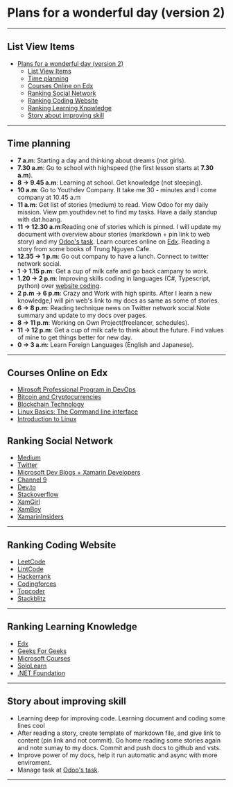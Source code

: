 # Plans for a wonderful day (version 2)

<hr/>

## List View Items

- [Plans for a wonderful day (version 2)](#plans-for-a-wonderful-day-version-2)
  - [List View Items](#list-view-items)
  - [Time planning](#time-planning)
  - [Courses Online on Edx](#courses-online-on-edx)
  - [Ranking Social Network](#ranking-social-network)
  - [Ranking Coding Website](#ranking-coding-website)
  - [Ranking Learning Knowledge](#ranking-learning-knowledge)
  - [Story about improving skill](#story-about-improving-skill)

<hr/>

## Time planning

- **7 a.m**: Starting a day and thinking about dreams (not girls).
- **7.30 a.m**: Go to school with highspeed (the first lesson starts at **7.30 a.m**).
- **8 -> 9.45 a.m**: Learning at school. Get knowledge (not sleeping).
- **10 a.m**: Go to Youthdev Company. It take me 30 - minutes and I come company at 10.45 a.m
- **11 a.m**: Get list of stories (medium) to read. View Odoo for my daily mission. View pm.youthdev.net to find my tasks. Have a daily standup with dat.hoang.
- **11 -> 12.30 a.m**:Reading one of stories which is pinned. I will update my document with overview abour stories (markdown + pin link to web story) and my [Odoo's task](https://moonsmile1.odoo.com/). Learn cources online on [Edx](edx.org). Reading a story from some books of Trung Nguyen Cafe.
- **12.35 -> 1 p.m**: Go out company to have a lunch. Connect to twitter network social.
- **1 -> 1.15 p.m**: Get a cup of milk cafe and go back campany to work.
- **1.20 -> 2 p.m**: Improving skills coding in languages (C#, Typescript, python) over [website coding](#ranking-coding-website).
- **2 p.m -> 6 p.m**: Crazy and Work with high spirits. After I learn a new knowledge,I will pin web's link to my docs as same as some of stories.
- **6 -> 8 p.m**: Reading technique news on Twitter network social.Note summary and update to my docs over pages.
- **8 -> 11 p.m**: Working on Own Project(freelancer, schedules).
- **11 -> 12 p.m**: Get a cup of milk cafe to think about the future. Find values of mine to get things better for new day.
- **0 -> 3 a.m**: Learn Foreign Languages (English and Japanese).

<hr/>

## Courses Online on Edx

- [Mirosoft Professional Program in DevOps](https://www.edx.org/microsoft-professional-program-devops#edx-product-discovery-cards)
- [Bitcoin and Cryptocurrencies](https://courses.edx.org/courses/course-v1:BerkeleyX+CS198.1x+3T2018/course/)
- [Blockchain Technology](https://courses.edx.org/courses/course-v1:BerkeleyX+CS198.2x+1T2019/course/)
- [Linux Basics: The Command line interface](https://courses.edx.org/courses/course-v1:Dartmouth_IMTx+DART.IMT.C.06+2T2018/course/)
- [Introduction to Linux](https://courses.edx.org/courses/course-v1:LinuxFoundationX+LFS101x+3T2018/course/)

## Ranking Social Network

- [Medium](https://medium.com/)
- [Twitter](https://twitter.com/)
- [Microsoft Dev Blogs + Xamarin Developers](https://devblogs.microsoft.com/)
- [Channel 9](https://channel9.msdn.com/)
- [Dev.to](https://dev.to/)
- [Stackoverflow](https://stackoverflow.com/)
- [XamGirl](https://xamgirl.com/)
- [XamBoy](https://www.xamboy.com/)
- [XamarinInsiders](https://xamarininsider.com/)

<hr/>

## Ranking Coding Website

- [LeetCode](https://leetcode.com/)
- [LintCode](https://www.lintcode.com/)
- [Hackerrank](https://www.hackerrank.com/)
- [Codingforces](https://codeforces.com/)
- [Topcoder](https://www.topcoder.com/)
- [Stackblitz](https://stackblitz.com/)

<hr/>

## Ranking Learning Knowledge

- [Edx](https://www.edx.org/)
- [Geeks For Geeks](https://www.geeksforgeeks.org/)
- [Microsoft Courses](https://developer.microsoft.com/en-us/collective/learning/courses)
- [SoloLearn](https://www.sololearn.com)
- [.NET Foundation](https://presentations.dotnetfoundation.org/)

<hr/>

## Story about improving skill

- Learning deep for improving code. Learning document and coding some lines cool
- After reading a story, create template of markdown file, and give link to content (pin link and not commit). Go home reading some stories again and note sumay to my docs. Commit and push docs to github and vsts.
- Improve power of my docs, help it run automatic and async with more enviroment.
- Manage task at [Odoo's task](https://moonsmile1.odoo.com/).

<hr/>
